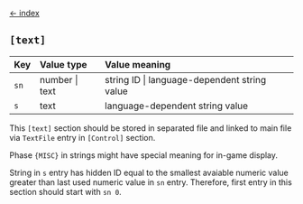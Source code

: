 [← index](../index.md)

## `[text]`

| Key  | Value type     | Value meaning                                |
|:-----|:---------------|:---------------------------------------------|
| `sn` | number \| text | string ID \| language-dependent string value |
| `s`  | text           | language-dependent string value              |

This `[text]` section should be stored in separated file and linked to main
file via `TextFile` entry in `[Control]` section.

Phase `{MISC}` in strings might have special meaning for in-game display.

String in `s` entry has hidden ID equal to the smallest avaiable numeric value
greater than last used numeric value in `sn` entry. Therefore, first entry in
this section should start with `sn 0`.

